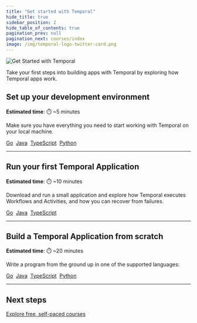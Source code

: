 ```yaml
---
title: "Get started with Temporal"
hide_title: true
sidebar_position: 2
hide_table_of_contents: true
pagination_prev: null
pagination_next: courses/index
image: /img/temporal-logo-twitter-card.png
---
```


![Get Started with Temporal](/img/banners/getstarted.png)

Take your first steps into building apps with Temporal by exploring how Temporal apps work.

## Set up your development environment

**Estimated time**: ⏱️ ~5 minutes

Make sure you have everything you need to start working with Temporal on your local machine.

<a class="button button--primary" href="go/dev_environment/">Go</a>&nbsp;
<a class="button button--primary" href="java/dev_environment/">Java</a>&nbsp;
<a class="button button--primary" href="typescript/dev_environment/">TypeScript</a>&nbsp;
<a class="button button--primary" href="python/dev_environment/">Python</a>&nbsp;

----

## Run your first Temporal Application

**Estimated time**: ⏱️ ~10 minutes

Download and run a small application and explore how Temporal executes Workflows and Activities, and how you can recover from failures.

<a class="button button--primary" href="go/first_program_in_go">Go</a>&nbsp;
<a class="button button--primary" href="java/first_program_in_java">Java</a>&nbsp;
<a class="button button--primary" href="typescript/first_program_in_typescript">TypeScript</a>&nbsp;

-----

## Build a Temporal Application from scratch

**Estimated time**: ⏱️ ~20 minutes

Write a program from the ground up in one of the supported languages:

<a class="button button--primary" href="go/hello_world_in_go">Go</a>&nbsp;
<a class="button button--primary" href="java/hello_world_in_java">Java</a>&nbsp;
<a class="button button--primary" href="typescript/hello_world_in_typescript">TypeScript</a>&nbsp;
<a class="button button--primary" href="python/hello_world_in_python">Python</a>&nbsp;

----

## Next steps

<a class="button button--primary" href="/courses">Explore free, self-paced courses</a>


